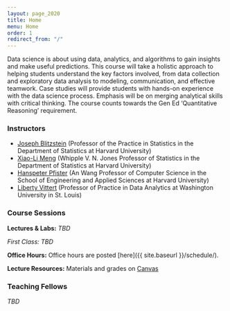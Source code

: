 ```yaml
---
layout: page_2020
title: Home
menu: Home
order: 1
redirect_from: "/"
---
```


Data science is about using data, analytics, and algorithms to gain insights and make useful predictions. This course will take a holistic approach to helping students understand the key factors involved, from data collection and exploratory data analysis to modeling, communication, and effective teamwork. Case studies will provide students with hands-on experience with the data science process. Emphasis will be on merging analytical skills with critical thinking. The course counts towards the Gen Ed ‘Quantitative Reasoning’ requirement.


### Instructors

- [Joseph Blitzstein](https://statistics.fas.harvard.edu/people/joseph-k-blitzstein) (Professor of the Practice in Statistics in the Department of Statistics at Harvard University)
- [Xiao-Li Meng](https://statistics.fas.harvard.edu/people/xiao-li-meng) (Whipple V. N. Jones Professor of Statistics in the Department of Statistics at Harvard University)
- [Hanspeter Pfister](http://vcg.seas.harvard.edu/people/hanspeter-pfister) (An Wang Professor of Computer Science in the School of Engineering and Applied Sciences at Harvard University)
- [Liberty Vittert](https://olin.wustl.edu/EN-US/Faculty-Research/Faculty/Pages/FacultyDetail.aspx?username=liberty.vittert) (Professor of Practice in Data Analytics at Washington University in St. Louis)


### Course Sessions

**Lectures & Labs:**
_TBD_

*First Class:*
_TBD_

**Office Hours:**
Office hours are posted [here]({{ site.baseurl }}/schedule/).

**Lecture Resources:**
Materials and grades on [Canvas](https://canvas.harvard.edu/courses/67793)


### Teaching Fellows

_TBD_
